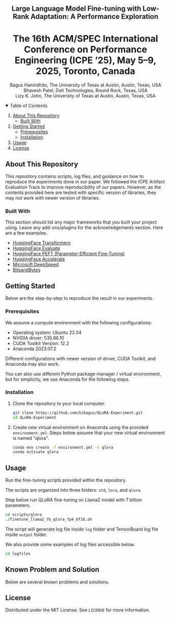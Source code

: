 <!-- PROJECT LOGO -->
<br />
<p align="center">

  <h2 align="center">Large Language Model Fine-tuning with Low-Rank Adaptation: A Performance Exploration</h3>
  <h1 align="center">The 16th ACM/SPEC International Conference on Performance Engineering (ICPE ’25), May 5–9, 2025, Toronto, Canada</h3>

  <p align="center">
    Bagus Hanindhito, The University of Texas at Austin, Austin, Texas, USA
    <br />
    Bhavesh Patel, Dell Technologies, Round Rock, Texas, USA
    <br />
    Lizy K. John, The University of Texas at Austin, Austin, Texas, USA
    <br />
  </p>
</p>



<!-- TABLE OF CONTENTS -->
<details open="open">
  <summary>Table of Contents</summary>
  <ol>
    <li>
      <a href="#about-this-repository">About This Repository</a>
      <ul>
        <li><a href="#built-with">Built With</a></li>
      </ul>
    </li>
    <li>
      <a href="#getting-started">Getting Started</a>
      <ul>
        <li><a href="#prerequisites">Prerequisites</a></li>
        <li><a href="#installation">Installation</a></li>
      </ul>
    </li>
    <li><a href="#usage">Usage</a></li>
    <li><a href="#license">License</a></li>
  </ol>
</details>


## About This Repository
This repository contains scripts, log files, and guidance on how to reproduce the experiments done in our paper.
We followed the ICPE Artifact Evaluation Track to improve reproducibility of our papers.
However, as the contents provided here are tested with specific version of libraries, they may not work with newer version of libraries. 

### Built With
This section should list any major frameworks that you built your project using. Leave any add-ons/plugins for the acknowledgements section. Here are a few examples.
* [HuggingFace Transformers](https://github.com/huggingface/transformers)
* [HuggingFace Evaluate](https://github.com/huggingface/evaluate)
* [HuggingFace PEFT (Parameter-Efficient Fine-Tuning)](https://github.com/huggingface/peft)
* [HuggingFace Accelerate](https://github.com/huggingface/accelerate)
* [Microsoft DeepSpeed](https://github.com/microsoft/DeepSpeed)
* [BitsandBytes](https://github.com/bitsandbytes-foundation/bitsandbytes)

## Getting Started
Below are the step-by-step to reproduce the result in our experiments.

### Prerequisites
We assume a compute environment with the following configurations:
* Operating system: Ubuntu 22.04
* NVIDIA driver: 535.86.10
* CUDA Toolkit Version: 12.2
* Anaconda 2023.07.2

Different configurations with newer version of driver, CUDA Toolkit, and Anaconda may also work.

You can also use different Python package manager / virtual environment, but for simplicity, we use Anaconda for the following steps.

### Installation

1. Clone the repository to your local computer.
   ```sh
   git clone https://github.com/hibagus/QLoRA-Experiment.git
   cd QLoRA-Experiment
   ```
2. Create new virtual environment on Anaconda using the provided `environment.yml`.
   Steps below assume that your new virtual environment is named "qlora".
   ```sh
   conda env create -f environment.yml -n qlora
   conda activate qlora
   ```

## Usage

Run the fine-tuning scripts provided within the repository.

The scripts are organized into three folders: `std`, `lora`, and `qlora`.

Step below run QLoRA fine-tuning on Llama2 model with 7 billion parameters.
```sh
cd scripts/qlora
./finetune_llama2_7b_qlora_fp4_bf16.sh
```

The script will generate log file inside `log` folder and TensorBoard log file inside `output` folder.

We also provide some examples of log files accessible below.
```sh
cd logfiles
```

## Known Problem and Solution

Below are several known problems and solutions.


## License

Distributed under the MIT License. See `LICENSE` for more information.

